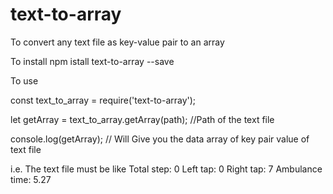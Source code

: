 # text-to-array
To convert any text file as key-value pair to an array

To install npm istall text-to-array --save

To use 

const text_to_array = require('text-to-array');

let getArray = text_to_array.getArray(path); //Path of the text file

console.log(getArray); // Will Give you the data array of key pair value of                           text file

i.e. The text file must be like 
    Total step: 0
    Left tap: 0
    Right tap: 7
    Ambulance time: 5.27

